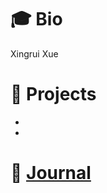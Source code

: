 # 🎓  Bio
Xingrui Xue

# 📁  Projects
* 
* 

# 📝  [Journal](https://dspg-2022.github.io/DSPG/Contributors/Xingrui/Journal)
